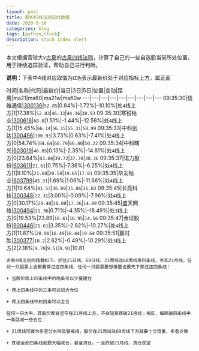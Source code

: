 ```yaml
---
layout: post
title: 股价四线法则实时数据
date: 2020-5-10
categories: blog
tags: [python,stock]
description: stock index alert
---
```



本文根据雪球大v[古泉](https://xueqiu.com/u/7148646888)的[古泉四线法则](https://xueqiu.com/7148646888/130498192)，计算了自己的一些自选股当前所处位置，用于持续追踪验证，帮助自己进行判断。

**说明**：下表中4线对应取值为`红色`表示最新价处于对应指标上方，属正面

时间|名称|代码|最新价|当日|3日|5日|位置|变动|距离|ma21|ma60|ma21w|ma60w
---|---|---|---|---|---|---|---|---
09:35:30|信维通信|[300136](https://xueqiu.com/S/SZ300136)|`52.85`|0.84%|-1.72%|-10.10%|处`4`线上方|1|17.38%|`52.83`|`46.33`|`44.16`|`38.93`
09:35:30|寒锐钴业|[300618](https://xueqiu.com/S/SZ300618)|`68.0`|1.51%|-1.44%|-12.58%|处`4`线上方|1|15.45%|`66.14`|`56.15`|`55.31`|`58.99`
09:35:33|中科创达|[300496](https://xueqiu.com/S/SZ300496)|`100.93`|3.73%|0.63%|-7.41%|处`4`线上方|0|54.74%|`84.64`|`68.79`|`66.40`|`50.22`
09:35:34|中科曙光|[603019](https://xueqiu.com/S/SH603019)|`46.05`|0.13%|-2.35%|-14.81%|处`4`线上方|0|23.64%|`43.84`|`39.72`|`37.78`|`30.36`
09:35:37|诺力股份|[603611](https://xueqiu.com/S/SH603611)|`21.61`|0.75%|-7.36%|-6.25%|处`4`线上方|1|9.10%|`21.60`|`20.58`|`19.65`|`17.81`
09:35:35|华友钴业|[603799](https://xueqiu.com/S/SH603799)|`43.31`|1.69%|1.06%|-11.66%|处`4`线上方|1|19.64%|`41.53`|`36.89`|`35.86`|`31.83`
09:35:45|长亮科技|[300348](https://xueqiu.com/S/SZ300348)|`22.31`|3.00%|-0.09%|-7.96%|处`4`线上方|0|30.17%|`20.48`|`18.00`|`17.36`|`14.09`
09:35:45|盛天网络|[300494](https://xueqiu.com/S/SZ300494)|`21.36`|0.71%|-4.35%|-18.49%|处`3`线上方|0|19.53%|23.89|`18.41`|`16.95`|`14.56`
09:35:47|金证股份|[600446](https://xueqiu.com/S/SH600446)|`21.61`|3.35%|-2.82%|-10.27%|处`4`线上方|1|11.87%|`20.90`|`18.49`|`18.44`|`19.64`
09:35:51|赢时胜|[300377](https://xueqiu.com/S/SZ300377)|`10.2`|2.62%|-0.49%|-10.29%|处`3`线上方|2|2.18%|`9.78`|`9.51`|`9.91`|10.81

```
古泉4线法则的精髓如下。抓住21日线、60日线、21周线及60周线等四条线，外加21月线，任何一只股票上涨都要穿过这四条线，任何一只股票要想爆雷也要先下穿过这四条线：

+ 当股价爬上四条线中的两条可以少量建仓

+ 爬上四条线中的三条可以加大仓位

+ 爬上四条线中的四条可以全仓

任何一只大牛，其股价都会坚守在21月线上方，不会轻易跌破21月线；相反，每跌破四条线中一条就减一些仓位：

+ 21周线可做为多空分水岭及警戒线，股价在21周线及60周线下方就要十分慎重，多看少做

+ 跌破全部四条线就要大幅减仓，甚至清仓，一旦跌破21月线，清仓观望
```